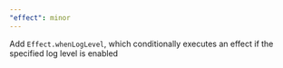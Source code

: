 ```yaml
---
"effect": minor
---
```


Add `Effect.whenLogLevel`, which conditionally executes an effect if the specified log level is enabled

